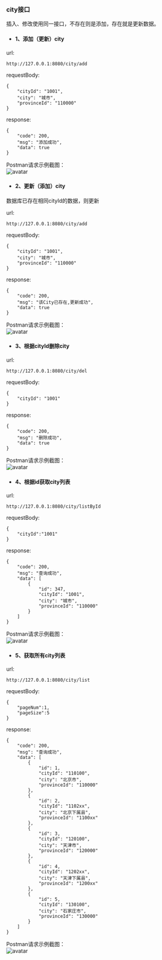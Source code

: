 ### city接口  

插入、修改使用同一接口，不存在则是添加，存在就是更新数据。

+ #### 1、添加（更新）city 

url:
```
http://127.0.0.1:8080/city/add
```
requestBody:
```
{
	"cityId": "1001",
    "city": "城市",
    "provinceId": "110000"
}
```
response:
```
{
    "code": 200,
    "msg": "添加成功",
    "data": true
}
```
Postman请求示例截图：  
![avatar](Screenshots/city_add.png)  


+ #### 2、更新（添加）city  
数据库已存在相同cityId的数据，则更新  

url:
```
http://127.0.0.1:8080/city/add
```
requestBody:
```
{
	"cityId": "1001",
    "city": "城市",
    "provinceId": "110000"
}
```
response:
```
{
    "code": 200,
    "msg": "该City已存在,更新成功",
    "data": true
}
```
Postman请求示例截图：  
![avatar](Screenshots/city_update.png)  

+ #### 3、根据cityId删除city  

url:
```
http://127.0.0.1:8080/city/del
```
requestBody:
```
{
	"cityId": "1001"
}
```
response:
```
{
    "code": 200,
    "msg": "删除成功",
    "data": true
}
```
Postman请求示例截图：  
![avatar](Screenshots/city_del.png)  

+ #### 4、根据id获取city列表  

url:
```
http://127.0.0.1:8080/city/listById
```
requestBody:
```
{
	"cityId":"1001"
}
```
response:
```
{
    "code": 200,
    "msg": "查询成功",
    "data": [
        {
            "id": 347,
            "cityId": "1001",
            "city": "城市",
            "provinceId": "110000"
        }
    ]
}
```  
Postman请求示例截图：  
![avatar](Screenshots/city_listById.png)

+ #### 5、获取所有city列表  

url:
```
http://127.0.0.1:8080/city/list
```
requestBody:
```
{
	"pageNum":1,
	"pageSize":5
}
```
response:
```
{
    "code": 200,
    "msg": "查询成功",
    "data": [
        {
            "id": 1,
            "cityId": "110100",
            "city": "北京市",
            "provinceId": "110000"
        },
        {
            "id": 2,
            "cityId": "1102xx",
            "city": "北京下属县",
            "provinceId": "1100xx"
        },
        {
            "id": 3,
            "cityId": "120100",
            "city": "天津市",
            "provinceId": "120000"
        },
        {
            "id": 4,
            "cityId": "1202xx",
            "city": "天津下属县",
            "provinceId": "1200xx"
        },
        {
            "id": 5,
            "cityId": "130100",
            "city": "石家庄市",
            "provinceId": "130000"
        }
    ]
}
```  
Postman请求示例截图：  
![avatar](Screenshots/city_list.png)